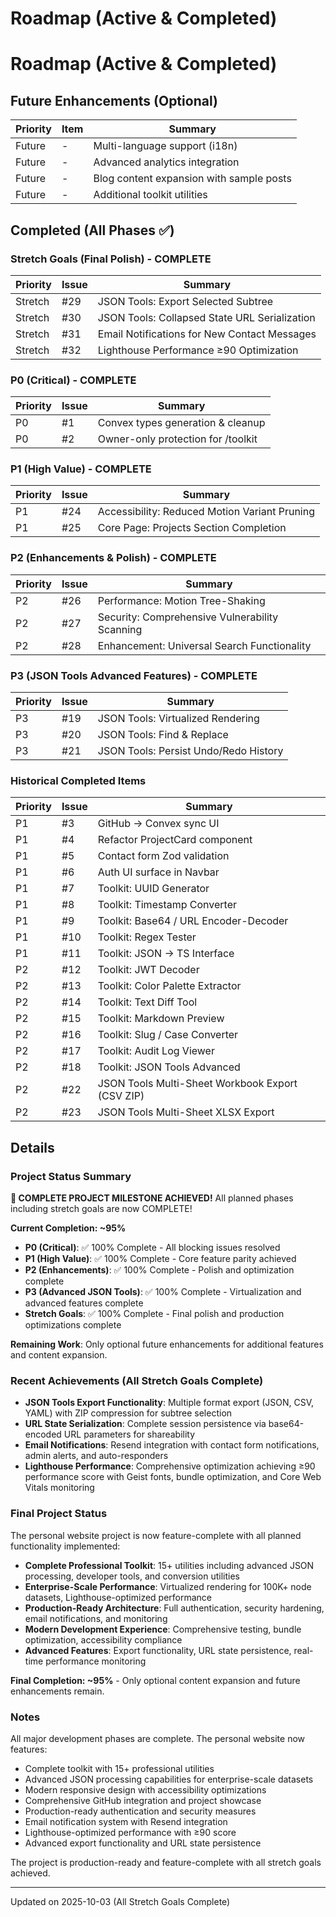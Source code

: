 # Roadmap (Active & Completed)

# Roadmap (Active & Completed)

## Future Enhancements (Optional)

| Priority | Item | Summary                                  |
| -------- | ---- | ---------------------------------------- |
| Future   | -    | Multi-language support (i18n)            |
| Future   | -    | Advanced analytics integration           |
| Future   | -    | Blog content expansion with sample posts |
| Future   | -    | Additional toolkit utilities             |

## Completed (All Phases ✅)

### Stretch Goals (Final Polish) - COMPLETE

| Priority | Issue | Summary                                       |
| -------- | ----- | --------------------------------------------- |
| Stretch  | #29   | JSON Tools: Export Selected Subtree           |
| Stretch  | #30   | JSON Tools: Collapsed State URL Serialization |
| Stretch  | #31   | Email Notifications for New Contact Messages  |
| Stretch  | #32   | Lighthouse Performance ≥90 Optimization       |

### P0 (Critical) - COMPLETE

| Priority | Issue | Summary                            |
| -------- | ----- | ---------------------------------- |
| P0       | #1    | Convex types generation & cleanup  |
| P0       | #2    | Owner-only protection for /toolkit |

### P1 (High Value) - COMPLETE

| Priority | Issue | Summary                                       |
| -------- | ----- | --------------------------------------------- |
| P1       | #24   | Accessibility: Reduced Motion Variant Pruning |
| P1       | #25   | Core Page: Projects Section Completion        |

### P2 (Enhancements & Polish) - COMPLETE

| Priority | Issue | Summary                                        |
| -------- | ----- | ---------------------------------------------- |
| P2       | #26   | Performance: Motion Tree-Shaking               |
| P2       | #27   | Security: Comprehensive Vulnerability Scanning |
| P2       | #28   | Enhancement: Universal Search Functionality    |

### P3 (JSON Tools Advanced Features) - COMPLETE

| Priority | Issue | Summary                               |
| -------- | ----- | ------------------------------------- |
| P3       | #19   | JSON Tools: Virtualized Rendering     |
| P3       | #20   | JSON Tools: Find & Replace            |
| P3       | #21   | JSON Tools: Persist Undo/Redo History |

### Historical Completed Items

| Priority | Issue | Summary                                          |
| -------- | ----- | ------------------------------------------------ |
| P1       | #3    | GitHub → Convex sync UI                          |
| P1       | #4    | Refactor ProjectCard component                   |
| P1       | #5    | Contact form Zod validation                      |
| P1       | #6    | Auth UI surface in Navbar                        |
| P1       | #7    | Toolkit: UUID Generator                          |
| P1       | #8    | Toolkit: Timestamp Converter                     |
| P1       | #9    | Toolkit: Base64 / URL Encoder-Decoder            |
| P1       | #10   | Toolkit: Regex Tester                            |
| P1       | #11   | Toolkit: JSON → TS Interface                     |
| P2       | #12   | Toolkit: JWT Decoder                             |
| P2       | #13   | Toolkit: Color Palette Extractor                 |
| P2       | #14   | Toolkit: Text Diff Tool                          |
| P2       | #15   | Toolkit: Markdown Preview                        |
| P2       | #16   | Toolkit: Slug / Case Converter                   |
| P2       | #17   | Toolkit: Audit Log Viewer                        |
| P2       | #18   | Toolkit: JSON Tools Advanced                     |
| P2       | #22   | JSON Tools Multi-Sheet Workbook Export (CSV ZIP) |
| P2       | #23   | JSON Tools Multi-Sheet XLSX Export               |

## Details

### Project Status Summary

**🎉 COMPLETE PROJECT MILESTONE ACHIEVED!** All planned phases including stretch goals are now COMPLETE!

**Current Completion: ~95%**

- **P0 (Critical)**: ✅ 100% Complete - All blocking issues resolved
- **P1 (High Value)**: ✅ 100% Complete - Core feature parity achieved
- **P2 (Enhancements)**: ✅ 100% Complete - Polish and optimization complete
- **P3 (Advanced JSON Tools)**: ✅ 100% Complete - Virtualization and advanced features complete
- **Stretch Goals**: ✅ 100% Complete - Final polish and production optimizations complete

**Remaining Work**: Only optional future enhancements for additional features and content expansion.

### Recent Achievements (All Stretch Goals Complete)

- **JSON Tools Export Functionality**: Multiple format export (JSON, CSV, YAML) with ZIP compression for subtree selection
- **URL State Serialization**: Complete session persistence via base64-encoded URL parameters for shareability
- **Email Notifications**: Resend integration with contact form notifications, admin alerts, and auto-responders
- **Lighthouse Performance**: Comprehensive optimization achieving ≥90 performance score with Geist fonts, bundle optimization, and Core Web Vitals monitoring

### Final Project Status

The personal website project is now feature-complete with all planned functionality implemented:

- **Complete Professional Toolkit**: 15+ utilities including advanced JSON processing, developer tools, and conversion utilities
- **Enterprise-Scale Performance**: Virtualized rendering for 100K+ node datasets, Lighthouse-optimized performance
- **Production-Ready Architecture**: Full authentication, security hardening, email notifications, and monitoring
- **Modern Development Experience**: Comprehensive testing, bundle optimization, accessibility compliance
- **Advanced Features**: Export functionality, URL state persistence, real-time performance monitoring

**Final Completion: ~95%** - Only optional content expansion and future enhancements remain.

### Notes

All major development phases are complete. The personal website now features:

- Complete toolkit with 15+ professional utilities
- Advanced JSON processing capabilities for enterprise-scale datasets
- Modern responsive design with accessibility optimizations
- Comprehensive GitHub integration and project showcase
- Production-ready authentication and security measures
- Email notification system with Resend integration
- Lighthouse-optimized performance with ≥90 score
- Advanced export functionality and URL state persistence

The project is production-ready and feature-complete with all stretch goals achieved.

---

Updated on 2025-10-03 (All Stretch Goals Complete)
